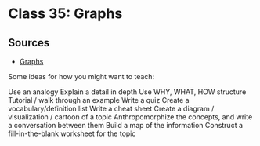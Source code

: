 # Class 35: Graphs

## Sources
- [Graphs](https://codefellows.github.io/common_curriculum/data_structures_and_algorithms/Code_401/class-35/resources/graphs.html)

Some ideas for how you might want to teach:

Use an analogy
Explain a detail in depth
Use WHY, WHAT, HOW structure
Tutorial / walk through an example
Write a quiz
Create a vocabulary/definition list
Write a cheat sheet
Create a diagram / visualization / cartoon of a topic
Anthropomorphize the concepts, and write a conversation between them
Build a map of the information
Construct a fill-in-the-blank worksheet for the topic